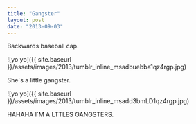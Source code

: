 ```yaml
---
title: "Gangster"
layout: post
date: "2013-09-03"
---
```


Backwards baseball cap.

![yo yo]({{ site.baseurl }}/assets/images/2013/tumblr_inline_msadbuebba1qz4rgp.jpg)

She´s a little gangster.

![yo yo]({{ site.baseurl }}/assets/images/2013/tumblr_inline_msadd3bmLD1qz4rgp.jpg)

HAHAHA I´M A LTTLES GANGSTERS.
